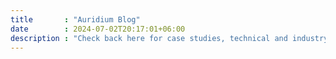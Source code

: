 ```yaml
---
title       : "Auridium Blog"
date        : 2024-07-02T20:17:01+06:00
description : "Check back here for case studies, technical and industry trends, project examples, company updates, and more!"
---
```


